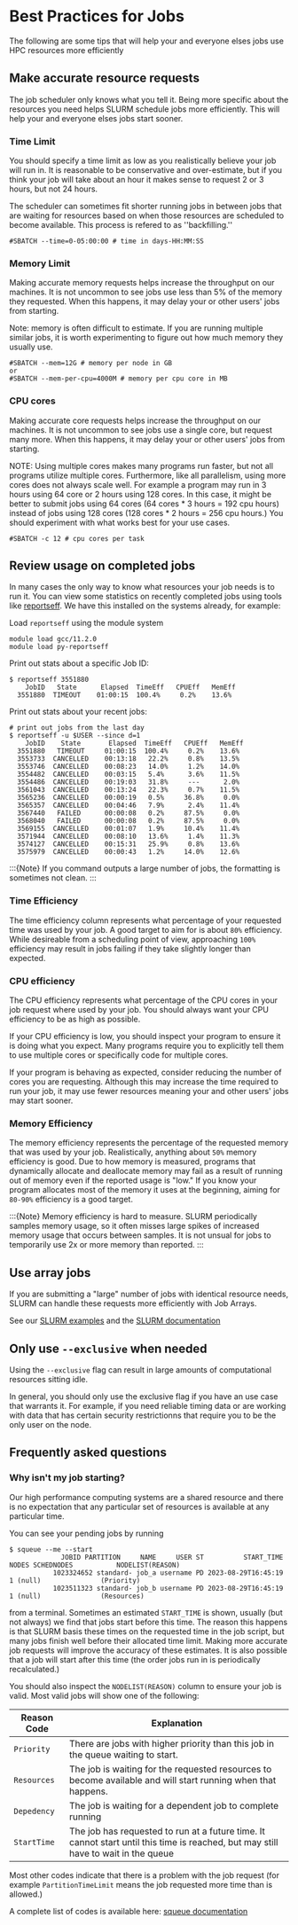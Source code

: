 # Best Practices for Jobs

The following are some tips that will help your and everyone elses jobs use HPC resources more efficiently

## Make accurate resource requests

The job scheduler only knows what you tell it. Being more specific about the resources you need helps SLURM schedule jobs more efficiently. This will help your and everyone elses jobs start sooner.

### Time Limit

You should specify a time limit as low as you realistically believe your job will run in. It is reasonable to be conservative and over-estimate, but if you think your job will take about an hour it makes sense to request 2 or 3 hours, but not 24 hours.

The scheduler can sometimes fit shorter running jobs in between jobs that are waiting for resources based on when those resources are scheduled to become available. This process is refered to as ''backfilling.''

```
#SBATCH --time=0-05:00:00 # time in days-HH:MM:SS
```

### Memory Limit

Making accurate memory requests helps increase the throughput on our machines. It is not uncommon to see jobs use less than 5% of the memory they requested. When this happens, it may delay your or other users' jobs from starting.

Note: memory is often difficult to estimate. If you are running multiple similar jobs, it is worth experimenting to figure out how much memory they usually use.

```
#SBATCH --mem=12G # memory per node in GB
or
#SBATCH --mem-per-cpu=4000M # memory per cpu core in MB
```

### CPU cores

Making accurate core requests helps increase the throughput on our machines. It is not uncommon to see jobs use a single core, but request many more. When this happens, it may delay your or other users' jobs from starting.

NOTE: Using multiple cores makes many programs run faster, but not all programs utilize multiple cores. Furthermore, like all parallelism, using more cores does not always scale well. For example a program may run in 3 hours using 64 core or 2 hours using 128 cores. In this case, it might be better to submit jobs using 64 cores (64 cores * 3 hours = 192 cpu hours) instead of jobs using 128 cores (128 cores * 2 hours = 256 cpu hours.) You should experiment with what works best for your use cases.

```
#SBATCH -c 12 # cpu cores per task
```

## Review usage on completed jobs

In many cases the only way to know what resources your job needs is to run it. You can view some statistics on recently completed jobs using tools like [reportseff](https://github.com/troycomi/reportseff). We have this installed on the systems already, for example:


Load `reportseff` using the module system
```
module load gcc/11.2.0
module load py-reportseff
```

Print out stats about a specific Job ID:

```
$ reportseff 3551880
    JobID   State      Elapsed  TimeEff   CPUEff   MemEff 
  3551880  TIMEOUT    01:00:15  100.4%     0.2%    13.6%  
  ```

Print out stats about your recent jobs:

```
# print out jobs from the last day
$ reportseff -u $USER --since d=1
    JobID    State       Elapsed  TimeEff   CPUEff   MemEff 
  3551880   TIMEOUT     01:00:15  100.4%     0.2%    13.6%  
  3553733  CANCELLED    00:13:18   22.2%     0.8%    13.5%  
  3553746  CANCELLED    00:08:23   14.0%     1.2%    14.0%  
  3554482  CANCELLED    00:03:15   5.4%      3.6%    11.5%  
  3554486  CANCELLED    00:19:03   31.8%     ---      2.0%  
  3561043  CANCELLED    00:13:24   22.3%     0.7%    11.5%  
  3565236  CANCELLED    00:00:19   0.5%     36.8%     0.0%  
  3565357  CANCELLED    00:04:46   7.9%      2.4%    11.4%  
  3567440   FAILED      00:00:08   0.2%     87.5%     0.0%  
  3568040   FAILED      00:00:08   0.2%     87.5%     0.0%  
  3569155  CANCELLED    00:01:07   1.9%     10.4%    11.4%  
  3571944  CANCELLED    00:08:10   13.6%     1.4%    11.3%  
  3574127  CANCELLED    00:15:31   25.9%     0.8%    13.6%  
  3575979  CANCELLED    00:00:43   1.2%     14.0%    12.6%  
```

:::{Note}
If you command outputs a large number of jobs, the formatting is sometimes not clean.
:::

### Time Efficiency

The time efficiency column represents what percentage of your requested time was used by your job. A good target to aim for is about `80%` efficiency. While desireable from a scheduling point of view, approaching `100%` efficiency may result in jobs failing if they take slightly longer than expected.

### CPU efficiency

The CPU efficiency represents what percentage of the CPU cores in your job request where used by your job. You should always want your CPU efficiency to be as high as possible.

If your CPU efficiency is low, you should inspect your program to ensure it is doing what you expect. Many programs require you to explicitly tell them to use multiple cores or specifically code for multiple cores. 

If your program is behaving as expected, consider reducing the number of cores you are requesting. Although this may increase the time required to run your job, it may use fewer resources meaning your and other users' jobs may start sooner.

### Memory Efficiency

The memory efficiency represents the percentage of the requested memory that was used by your job. Realistically, anything about `50%` memory efficiency is good. Due to how memory is measured, programs that dynamically allocate and deallocate memory may fail as a result of running out of memory even if the reported usage is "low." If you know your program allocates most of the memory it uses at the beginning, aiming for `80-90%` efficiency is a good target.

:::{Note}
Memory efficiency is hard to measure. SLURM periodically samples memory usage, so it often misses large spikes of increased memory usage that occurs between samples. It is not unsual for jobs to temporarily use 2x or more memory than reported.
:::

## Use array jobs

If you are submitting a "large" number of jobs with identical resource needs, SLURM can handle these requests more efficiently with Job Arrays.

See our [SLURM examples](slurm.md) and the [SLURM documentation](https://slurm.schedmd.com/job_array.html)

## Only use `--exclusive` when needed

Using the `--exclusive` flag can result in large amounts of computational resources sitting idle.

In general, you should only use the exclusive flag if you have an use case that warrants it. For example, if you need reliable timing data or are working with data that has certain security restrictionns that require you to be the only user on the node.

## Frequently asked questions

### Why isn't my job starting?

Our high performance computing systems are a shared resource and there is no expectation that any particular set of resources is available at any particular time.

You can see your pending jobs by running

```
$ squeue --me --start
             JOBID PARTITION     NAME     USER ST          START_TIME  NODES SCHEDNODES           NODELIST(REASON)
           1023324652 standard- job_a username PD 2023-08-29T16:45:19      1 (null)               (Priority)
           1023511323 standard- job_b username PD 2023-08-29T16:45:19      1 (null)               (Resources)
```

from a terminal. Sometimes an estimated `START_TIME` is shown, usually (but not always) we find that jobs start before this time. The reason this happens is that SLURM basis these times on the requested time in the job script, but many jobs finish well before their allocated time limit. Making more accurate job requests will improve the accuracy of these estimates. It is also possible that a job will start after this time (the order jobs run in is periodically recalculated.)

You should also inspect the `NODELIST(REASON)` column to ensure your job is valid. Most valid jobs will show one of the following:

| Reason Code | Explanation |
|-------------|-------------|
| `Priority` | There are jobs with higher priority than this job in the queue waiting to start. |
| `Resources` | The job is waiting for the requested resources to become available and will start running when that happens. |
| `Depedency` | The job is waiting for a dependent job to complete running |
| `StartTime` | The job has requested to run at a future time. It cannot start until this time is reached, but may still have to wait in the queue |

Most other codes indicate that there is a problem with the job request (for example `PartitionTimeLimit` means the job requested more time than is allowed.)

A complete list of codes is available here: [squeue documentation](https://slurm.schedmd.com/squeue.html#lbAF)
